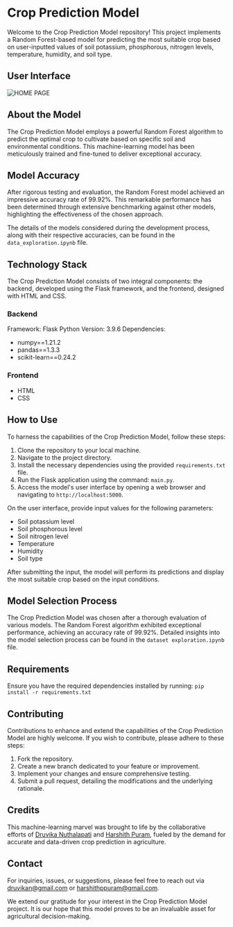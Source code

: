 # Crop Prediction Model

Welcome to the Crop Prediction Model repository! This project implements a Random Forest-based model for predicting the most suitable crop based on user-inputted values of soil potassium, phosphorous, nitrogen levels, temperature, humidity, and soil type.

## User Interface
![HOME PAGE](https://github.com/druvikan/Crop-Prediction-Model/assets/97737525/e56c1958-f805-48bf-b201-cb2e5b24f484)

## About the Model

The Crop Prediction Model employs a powerful Random Forest algorithm to predict the optimal crop to cultivate based on specific soil and environmental conditions. This machine-learning model has been meticulously trained and fine-tuned to deliver exceptional accuracy.

## Model Accuracy

After rigorous testing and evaluation, the Random Forest model achieved an impressive accuracy rate of 99.92%. This remarkable performance has been determined through extensive benchmarking against other models, highlighting the effectiveness of the chosen approach.

The details of the models considered during the development process, along with their respective accuracies, can be found in the `data_exploration.ipynb` file.

## Technology Stack

The Crop Prediction Model consists of two integral components: the backend, developed using the Flask framework, and the frontend, designed with HTML and CSS.

### Backend
Framework: Flask
Python Version: 3.9.6
Dependencies: 
- numpy==1.21.2
- pandas==1.3.3
- scikit-learn==0.24.2


### Frontend
- HTML
- CSS

## How to Use

To harness the capabilities of the Crop Prediction Model, follow these steps:

1. Clone the repository to your local machine.
2. Navigate to the project directory.
3. Install the necessary dependencies using the provided `requirements.txt` file.
4. Run the Flask application using the command: `main.py`.
5. Access the model's user interface by opening a web browser and navigating to `http://localhost:5000`.

On the user interface, provide input values for the following parameters:
- Soil potassium level
- Soil phosphorous level
- Soil nitrogen level
- Temperature
- Humidity
- Soil type

After submitting the input, the model will perform its predictions and display the most suitable crop based on the input conditions.

## Model Selection Process

The Crop Prediction Model was chosen after a thorough evaluation of various models. The Random Forest algorithm exhibited exceptional performance, achieving an accuracy rate of 99.92%. Detailed insights into the model selection process can be found in the `dataset exploration.ipynb` file.

## Requirements

Ensure you have the required dependencies installed by running:
`pip install -r requirements.txt`


## Contributing

Contributions to enhance and extend the capabilities of the Crop Prediction Model are highly welcome. If you wish to contribute, please adhere to these steps:

1. Fork the repository.
2. Create a new branch dedicated to your feature or improvement.
3. Implement your changes and ensure comprehensive testing.
4. Submit a pull request, detailing the modifications and the underlying rationale.

## Credits

This machine-learning marvel was brought to life by the collaborative efforts of [Druvika Nuthalapati](https://github.com/druvikan) and [Harshith Puram](https://github.com/Harshith-Puram), fueled by the demand for accurate and data-driven crop prediction in agriculture.

## Contact

For inquiries, issues, or suggestions, please feel free to reach out via druvikan@gmail.com or harshithppuram@gmail.com.

We extend our gratitude for your interest in the Crop Prediction Model project. It is our hope that this model proves to be an invaluable asset for agricultural decision-making.
